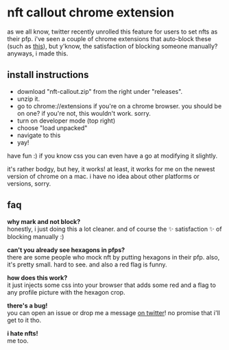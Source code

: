 # nft callout chrome extension
as we all know, twitter recently unrolled this feature for users to set nfts as their pfp. i've seen a couple of chrome extensions that auto-block these (such as [this](https://github.com/mcclure/NFTBlocker)), but y'know, the satisfaction of blocking someone manually? anyways, i made this.

## install instructions
- download "nft-callout.zip" from the right under "releases".
- unzip it.
- go to chrome://extensions if you're on a chrome browser. you should be on one? if you're not, this wouldn't work. sorry.
- turn on developer mode (top right)
- choose "load unpacked"
- navigate to this
- yay!

have fun :) if you know css you can even have a go at modifying it slightly.

it's rather bodgy, but hey, it works! at least, it works for me on the newest version of chrome on a mac. i have no idea about other platforms or versions, sorry.

## faq
**why mark and not block?**  
honestly, i just doing this a lot cleaner. and of course the ✨ satisfaction ✨ of blocking manually :)

**can't you already see hexagons in pfps?**  
there are some people who mock nft by putting hexagons in their pfp. also, it's pretty small. hard to see. and also a red flag is funny.

**how does this work?**  
it just injects some css into your browser that adds some red and a flag to any profile picture with the hexagon crop.

**there's a bug!**  
you can open an issue or drop me a message [on twitter](https://twitter.com/bucketfish_)! no promise that i'll get to it tho.

**i hate nfts!**  
me too.
